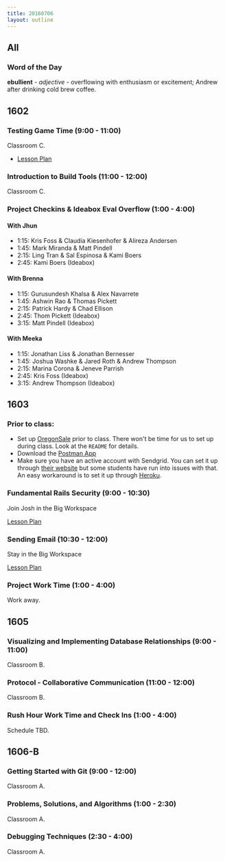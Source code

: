 ```yaml
---
title: 20160706
layout: outline
---
```


## All

### Word of the Day

**ebullient** - _adjective_ - overflowing with enthusiasm or excitement;
Andrew after drinking cold brew coffee.


## 1602

### Testing Game Time (9:00 - 11:00)

Classroom C.

- [Lesson Plan](https://github.com/turingschool-examples/gametime-testing-journey/blob/master/README.md)

### Introduction to Build Tools (11:00 - 12:00)

Classroom C.

### Project Checkins & Ideabox Eval Overflow (1:00 - 4:00)

#### With Jhun

- 1:15: Kris Foss & Claudia Kiesenhofer & Alireza Andersen
- 1:45: Mark Miranda & Matt Pindell
- 2:15: Ling Tran & Sal Espinosa & Kami Boers
- 2:45: Kami Boers (Ideabox)

#### With Brenna

- 1:15: Gurusundesh Khalsa & Alex Navarrete
- 1:45: Ashwin Rao & Thomas Pickett
- 2:15: Patrick Hardy & Chad Ellison
- 2:45: Thom Pickett (Ideabox)
- 3:15: Matt Pindell (Ideabox)

#### With Meeka

- 1:15: Jonathan Liss & Jonathan Bernesser
- 1:45: Joshua Washke & Jared Roth & Andrew Thompson
- 2:15: Marina Corona & Jeneve Parrish
- 2:45: Kris Foss (Ideabox)
- 3:15: Andrew Thompson (Ideabox)

## 1603

### Prior to class:

* Set up [OregonSale](https://github.com/turingschool-examples/store_engine) prior to class. There won't be time for us to set up during class. Look at the `README` for details.
* Download the [Postman App](https://www.getpostman.com/)
* Make sure you have an active account with Sendgrid. You can set it up through [their website](https://sendgrid.com/marketing/sendgrid-services) but some students have run into issues with that. An easy workaround is to set it up through [Heroku](https://devcenter.heroku.com/articles/sendgrid).

### Fundamental Rails Security (9:00 - 10:30)

Join Josh in the Big Workspace

[Lesson Plan](https://github.com/turingschool/lesson_plans/blob/master/ruby_03-professional_rails_applications/fundamental_rails_security.md)

### Sending Email (10:30 - 12:00)

Stay in the Big Workspace

[Lesson Plan](https://github.com/turingschool/lesson_plans/blob/master/ruby_03-professional_rails_applications/sending_email_sendgrid.md)

### Project Work Time (1:00 - 4:00)

Work away.


## 1605

### Visualizing and Implementing Database Relationships (9:00 - 11:00)

Classroom B.

### Protocol - Collaborative Communication (11:00 - 12:00)

Classroom B.

### Rush Hour Work Time and Check Ins (1:00 - 4:00)

Schedule TBD.


## 1606-B

### Getting Started with Git (9:00 - 12:00)

Classroom A.

### Problems, Solutions, and Algorithms (1:00 - 2:30)

Classroom A.

### Debugging Techniques (2:30 - 4:00)

Classroom A.
